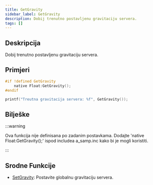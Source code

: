 ```yaml
---
title: GetGravity
sidebar_label: GetGravity
description: Dobij trenutno postavljenu gravitaciju servera.
tags: []
---
```


## Deskripcija

Dobij trenutno postavljenu gravitaciju servera.

## Primjeri

```c
#if !defined GetGravity
    native Float:GetGravity();
#endif

printf("Treutna gravitacija servera: %f", GetGravity());
```

## Bilješke

:::warning

Ova funkcija nije definisana po zadanim postavkama. Dodajte 'native Float:GetGravity();' ispod includea a_samp.inc kako bi je mogli koristiti.

:::

## Srodne Funkcije

- [SetGravity](SetGravity): Postavite globalnu gravitaciju servera.
